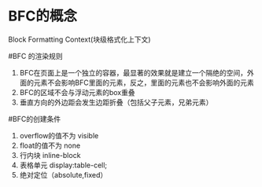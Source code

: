 # BFC的概念
Block Formatting Context(块级格式化上下文)

#BFC 的渲染规则
1. BFC在页面上是一个独立的容器，最显著的效果就是建立一个隔绝的空间，外面的元素不会影响BFC里面的元素，反之，里面的元素也不会影响外面的元素
2. BFC的区域不会与浮动元素的box重叠
3. 垂直方向的外边距会发生边距折叠（包括父子元素，兄弟元素）

#BFC的创建条件
1. overflow的值不为 visible
2. float的值不为 none
3. 行内块 inline-block
4. 表格单元 display:table-cell;
5. 绝对定位（absolute,fixed）

